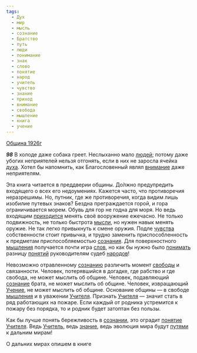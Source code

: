 ```yaml
---
tags:
  - Дух
  - мир
  - мысль
  - сознание
  - Братство
  - путь
  - люди
  - понимание
  - знак
  - слово
  - понятие
  - народ
  - учитель
  - чувство
  - знание
  - приход
  - внимание
  - свобода
  - мышление
  - книга
  - учение
---
```


[Община 1926г](https://127.0.0.1:4002/agni/1926)

___98___
В холоде даже собака греет. Неслыханно мало [людей](../../../tags/#люди); потому даже убогих неприятелей нельзя отгонять, если в них не заросла ячейка [духа](../../../tags/#Дух). Хотел бы напомнить, как Благословенный являл [внимание](../../../tags/#внимание) даже неприятелям.   

Эта книга читается в преддверии общины. До́лжно предупредить входящего о всех его недоумениях. Кажется часто, что противоречия неразрешимы. Но, путник, где же противоречия, когда видим лишь изобилие путевых знаков? Бездна преграждается горой, и гора ограничивается морем. Обувь для гор не годна для моря. Но ведь входящим [приходится](../../../tags/#приход) менять своё вооружение ежечасно. Не только подвижность, не только быстрота [мысли](../../../tags/#мысль), но нужен навык менять оружие. Не так легко привыкнуть к смене оружия. Подле [чувства](../../../tags/#чувство) собственности стоит привычка, и трудно заменить приспособленность к предметам приспособляемостью [сознания](../../../tags/#[сознание](../../../tags/#сознание)). Для поверхностного [мышления](../../../tags/#мышление) получается почти игра [слов](../../../tags/#слово), но как бы нужно было [понимать](../../../tags/#понимание) разницу [понятий](../../../tags/#[понятие](../../../tags/#понятие)) руководителям судеб [народов](../../../tags/#народ)!   

Невозможно отравленному [сознанию](../../../tags/#[сознание](../../../tags/#сознание)) различить момент [свободы](../../../tags/#свобода) и связанности. Человек, потерявшийся в догадке, где рабство и где свобода, не может мыслить об общине. Человек, подавляющий [сознание](../../../tags/#сознание) брата, не может мыслить об общине. Человек, извращающий [Учение](../../../tags/#учение), не может мыслить об общине. Основание общины — в свободе [мышления](../../../tags/#мышление) и в уважении [Учителя](../../../tags/#учитель). Признать [Учителя](../../../tags/#учитель) — значит стать в ряд работающих на пожаре. Если каждый от родника устремится к пожару без порядка, то и родник будет затоптан без пользы.   

Как бы лучше понять бережливость в [сознании](../../../tags/#сознание), это оградит [понятие](../../../tags/#понятие) [Учителя](../../../tags/#учитель). Ведь [Учитель](../../../tags/#учитель), ведь [знание](../../../tags/#знание), ведь эволюция мира будут [путями](../../../tags/#путь) к дальним мирам!   

О дальних мирах опишем в книге 